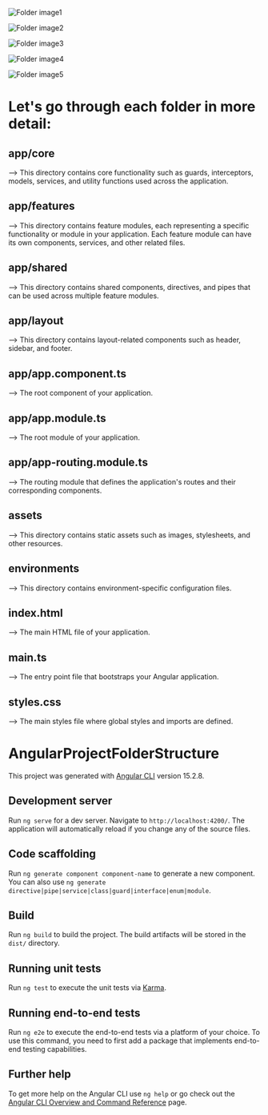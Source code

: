 ![Folder image1](src/assets/img/1.png)

![Folder image2](src/assets/img/2.png)

![Folder image3](src/assets/img/3.png)

![Folder image4](src/assets/img/4.png)

![Folder image5](src/assets/img/5.png)
# Let's go through each folder in more detail:
## app/core
--> This directory contains core functionality such as guards, interceptors, models, services, and utility functions used across the application.

## app/features
--> This directory contains feature modules, each representing a specific functionality or module in your application. Each feature module can have its own components, services, and other related files.

## app/shared
--> This directory contains shared components, directives, and pipes that can be used across multiple feature modules.

## app/layout
--> This directory contains layout-related components such as header, sidebar, and footer.

## app/app.component.ts
--> The root component of your application.

## app/app.module.ts
--> The root module of your application.

## app/app-routing.module.ts
--> The routing module that defines the application's routes and their corresponding components.

## assets
--> This directory contains static assets such as images, stylesheets, and other resources.

## environments
--> This directory contains environment-specific configuration files.

## index.html
--> The main HTML file of your application.

## main.ts
--> The entry point file that bootstraps your Angular application.

## styles.css
--> The main styles file where global styles and imports are defined.

# AngularProjectFolderStructure

This project was generated with [Angular CLI](https://github.com/angular/angular-cli) version 15.2.8.

## Development server

Run `ng serve` for a dev server. Navigate to `http://localhost:4200/`. The application will automatically reload if you change any of the source files.

## Code scaffolding

Run `ng generate component component-name` to generate a new component. You can also use `ng generate directive|pipe|service|class|guard|interface|enum|module`.

## Build

Run `ng build` to build the project. The build artifacts will be stored in the `dist/` directory.

## Running unit tests

Run `ng test` to execute the unit tests via [Karma](https://karma-runner.github.io).

## Running end-to-end tests

Run `ng e2e` to execute the end-to-end tests via a platform of your choice. To use this command, you need to first add a package that implements end-to-end testing capabilities.

## Further help

To get more help on the Angular CLI use `ng help` or go check out the [Angular CLI Overview and Command Reference](https://angular.io/cli) page.
